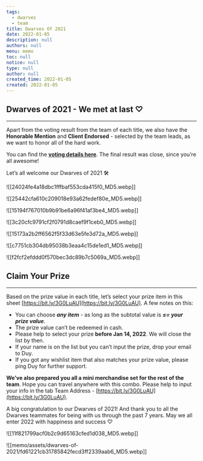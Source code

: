 ```yaml
---
tags: 
  - dwarves
  - team
title: Dwarves Of 2021
date: 2022-01-05
description: null
authors: null
menu: memo
toc: null
notice: null
type: null
author: null
created_time: 2022-01-05
created: 2022-01-05
---
```




## Dwarves of 2021 - We met at last ♡

---

Apart from the voting result from the team of each title, we also have the **Honorable Mention** and **Client Endorsed** - selected by the team leads, as we want to honor all of the hard work. 

You can find the **[voting details here](https://docs.google.com/spreadsheets/d/1ggaJYllrIg8IK8uFOEqWFoHUATM1BP6ISTrX-emsdIc/edit#gid=0)**. The final result was close, since you’re all awesome!

Let’s all welcome our Dwarves of 2021 🛠


<!-- column_list 30f5758a-90cb-4b5a-a6f0-0ef01b25fa08 -->

<!-- column 8c747800-c196-4d47-a925-bb945e51eb0c -->

![[24024fe4a18dbc1fffbaf553cda415f0_MD5.webp]]

<!-- column b900b3a7-1116-49be-982e-820e94cc9b6d -->

![[25442cfa610c209018e93a62fedef80e_MD5.webp]]

<!-- column_list 2d448780-5ff0-4889-b27d-9a2fd4a71195 -->

<!-- column b6afac81-0a74-4df1-a85f-e1cf8ff4617c -->

![[15194f767010b9b91be6a96f41af3be4_MD5.webp]]

<!-- column aa551eb0-e2d4-425f-a39e-aa273663b07c -->

![[3c20cfc9791cf2f0791d8caef9f1ceb0_MD5.webp]]

<!-- column 99891e5d-eb72-4ab4-868a-31d81e9fb210 -->

![[15173a2b2ff6562f5f33d63e5fe3d72a_MD5.webp]]

<!-- column_list a4ccea52-41b1-4a49-8118-efd991e5f8fc -->

<!-- column 06ebb457-838e-4aec-b8d4-7ec4c14f083e -->

![[c7751cb304db95038b3eaa4c15de1ed1_MD5.webp]]

<!-- column 68e2435f-4b24-4ea3-b34e-08635ac989b1 -->

![[f2fcf2efddd0f570bec3dc89b7c5069a_MD5.webp]]


## Claim Your Prize

---

Based on the prize value in each title, let’s select your prize item in this sheet [https://bit.ly/3G0LuAU](https://bit.ly/3G0LuAU). A few notes on this: 

* You can choose ***any item*** - as long as the subtotal value is ***≤= your prize value***. 
* The prize value can’t be redeemed in cash. 
* Please help to select your prize **before Jan 14, 2022**. We will close the list by then.
* If your name is on the list but you can’t input the prize, drop your email to Duy.
* If you got any wishlist item that also matches your prize value, please ping Duy for further support. 

**We’ve also prepared you all a mini merchandise set for the rest of the team**. Hope you can travel anywhere with this combo. Please help to input your info in the tab Team Address - [https://bit.ly/3G0LuAU](https://bit.ly/3G0LuAU).


A big congratulation to our Dwarves of 2021! And thank you to all the Dwarves teammates for being with us through the past 7 years. May we all enter 2022 with happiness and success ♡



<!-- column_list 3a4baa91-95c1-43a2-b262-47b71d3a4306 -->

<!-- column 7edbb303-11b0-4bd5-b0df-09200223df43 -->

![[11f821799acf0b2c9d65163cfed1d038_MD5.webp]]

<!-- column 8642fb82-ead1-48a9-881e-e8debcd58e65 -->

![[memo/assets/dwarves-of-2021/fd61221cb31785842fecd3ff2339aab6_MD5.webp]]


